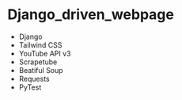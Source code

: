 # Django_driven_webpage
  - Django
  - Tailwind CSS
  - YouTube API v3
  - Scrapetube
  - Beatiful Soup
  - Requests
  - PyTest